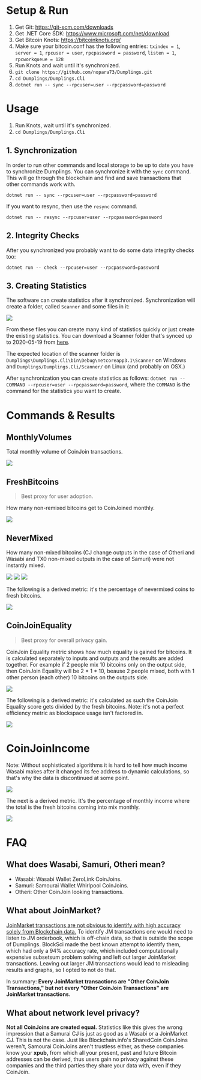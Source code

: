 # Setup & Run

1. Get Git: https://git-scm.com/downloads
1. Get .NET Core SDK: https://www.microsoft.com/net/download
1. Get Bitcoin Knots: https://bitcoinknots.org/
1. Make sure your bitcoin.conf has the following entries: `txindex = 1`, `server = 1`, `rpcuser = user`, `rpcpassword = password`, `listen = 1`, `rpcworkqueue = 128`
1. Run Knots and wait until it's synchronized.
1. `git clone https://github.com/nopara73/Dumplings.git`
1. `cd Dumplings/Dumplings.Cli`
1. `dotnet run -- sync --rpcuser=user --rpcpassword=password`

# Usage

1. Run Knots, wait until it's synchronized.
1. `cd Dumplings/Dumplings.Cli`

## 1. Synchronization

In order to run other commands and local storage to be up to date you have to synchronize Dumplings. You can synchronize it with the `sync` command. This will go through the blockchain and find and save transactions that other commands work with.

`dotnet run -- sync --rpcuser=user --rpcpassword=password`

If you want to resync, then use the `resync` command.

`dotnet run -- resync --rpcuser=user --rpcpassword=password`

## 2. Integrity Checks

After you synchronized you probably want to do some data integrity checks too:

`dotnet run -- check --rpcuser=user --rpcpassword=password`

## 3. Creating Statistics

The software can create statistics after it synchronized. Synchronization will create a folder, called `Scanner` and some files in it:

![](https://i.imgur.com/wNyMFDx.png)

From these files you can create many kind of statistics quickly or just create the existing statistics. You can download a Scanner folder that's synced up to 2020-05-19 from [here](https://drive.google.com/open?id=1jKM19xMKsm1fwA_HbgXfDwYGjUpLLacU).

The expected location of the scanner folder is `Dumplings\Dumplings.Cli\bin\Debug\netcoreapp3.1\Scanner` on Windows and `Dumplings/Dumplings.Cli/Scanner/` on Linux (and probably on OSX.)

After synchronization you can create statistics as follows: `dotnet run -- COMMAND --rpcuser=user --rpcpassword=password`, where the `COMMAND` is the command for the statistics you want to create.

# Commands & Results

## MonthlyVolumes

Total monthly volume of CoinJoin transactions.

![](https://i.imgur.com/HIGDlHO.png)

## FreshBitcoins

> Best proxy for user adoption.

How many non-remixed bitcoins get to CoinJoined monthly.

![](https://i.imgur.com/hWvXxux.png)

## NeverMixed

How many non-mixed bitcoins (CJ change outputs in the case of Otheri and Wasabi and TX0 non-mixed outputs in the case of Samuri) were not instantly mixed.

![](https://i.imgur.com/ftG0jea.png)
![](https://i.imgur.com/x1y6DGf.png)
![](https://i.imgur.com/8neqsaw.png)

The following is a derived metric: it's the percentage of nevermixed coins to fresh bitcoins.

![](https://i.imgur.com/pr1TTVo.png)

## CoinJoinEquality

> Best proxy for overall privacy gain.

CoinJoin Equality metric shows how much equality is gained for bitcoins. It is calculated separately to inputs and outputs and the results are added together. For example if 2 people mix 10 bitcoins only on the output side, then CoinJoin Equality will be 2 * 1 * 10, beause 2 people mixed, both with 1 other person (each other) 10 bitcoins on the outputs side.

![](https://i.imgur.com/VM1cwLq.png)

The following is a derived metric: it's calculated as such the CoinJoin Equality score gets divided by the fresh bitcoins. Note: it's not a perfect efficiency metric as blockspace usage isn't factored in.

![](https://i.imgur.com/Fgfd2yF.png)

# CoinJoinIncome

Note: Without sophisticated algorithms it is hard to tell how much income Wasabi makes after it changed its fee address to dynamic calculations, so that's why the data is discontinued at some point.

![](https://i.imgur.com/tc49ghl.png)

The next is a derived metric. It's the percentage of monthly income where the total is the fresh bitcoins coming into mix monthly.

![](https://i.imgur.com/38VfOLI.png)

# FAQ

## What does Wasabi, Samuri, Otheri mean?

- Wasabi: Wasabi Wallet ZeroLink CoinJoins.
- Samuri: Samourai Wallet Whirlpool CoinJoins.
- Otheri: Other CoinJoin looking transactions.

## What about JoinMarket?

[JoinMarket transactions are not obvious to identify with high accuracy solely from Blockchain data.](https://github.com/nopara73/WasabiVsSamourai/issues/2) To identify JM transactions one would need to listen to JM orderbook, which is off-chain data, so that is outside the scope of Dumplings. BlockSci made the best known attempt to identify them, which had only a 94% accuracy rate, which included computationally expensive subsetsum problem solving and left out larger JoinMarket transactions. Leaving out larger JM transactions would lead to misleading results and graphs, so I opted to not do that.

In summary: **Every JoinMarket transactions are "Other CoinJoin Transactions," but not every "Other CoinJoin Transactions" are JoinMarket transactions.**

## What about network level privacy?

**Not all CoinJoins are created equal.** Statistics like this gives the wrong impression that a Samurai CJ is just as good as a Wasabi or a JoinMarket CJ. This is not the case. Just like Blockchain.info's SharedCoin CoinJoins weren't, Samourai CoinJoins aren't trustless either, as these companies know your **xpub,** from which all your present, past and future Bitcoin addresses can be derived, thus users gain no privacy against these companies and the third parties they share your data with, even if they CoinJoin.
